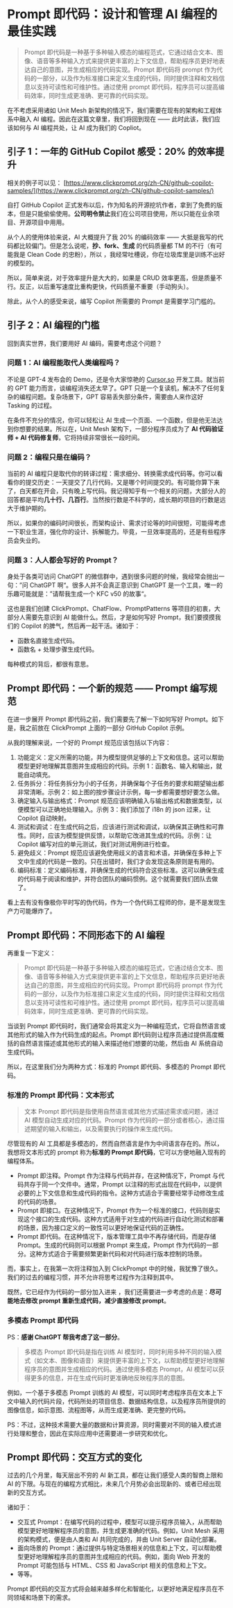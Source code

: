 # Prompt 即代码：设计和管理 AI 编程的最佳实践

> Prompt 即代码是一种基于多种输入模态的编程范式，它通过结合文本、图像、语音等多种输入方式来提供更丰富的上下文信息，帮助程序员更好地表达自己的意图，并生成相应的代码实现。Prompt 即代码将 prompt 作为代码的一部分，以及作为标准接口来定义生成的代码，同时提供注释和文档信息以支持可读性和可维护性。通过使用 prompt 即代码，程序员可以提高编码效率，同时生成更准确、更可靠的代码实现。

在不考虑采用诸如 Unit Mesh 新架构的情况下，我们需要在现有的架构和工程体系中融入 AI 编程。因此在这篇文章里，我们将回到现在 —— 此时此该，我们应该如何与 AI 编程共处，让 AI 成为我们的 Copliot。

## 引子 1：一年的 GitHub Copilot 感受：20% 的效率提升

相关的例子可以见： [https://www.clickprompt.org/zh-CN/github-copilot-samples/](https://www.clickprompt.org/zh-CN/github-copilot-samples/)

自打 GitHub Copilot 正式发布以后，作为知名的开源挖坑作者，拿到了免费的版本，但是只能偷偷使用。**公司明令禁止**我们在公司项目使用，所以只能在业余项目、开源项目中用用。

从个人的使用体验来说，AI 大概提升了我 20% 的编码效率 —— 大抵是我写的代码都比较偏门。但是怎么说呢，**抄、fork、生成** 的代码质量都  TM 的不行（有可能我是 Clean Code 的忠粉），所以 ，我经常吐槽说，你在垃圾库里是训练不出好的模型的。

所以，简单来说，对于效率提升是大大的，如果是 CRUD 效率更高，但是质量不行。反正，以后重写速度比重构更快，代码质量不重要（手动狗头）。

除此，从个人的感受来说，编写 Copilot 所需要的 Prompt 是需要学习门槛的。

## 引子 2：AI 编程的门槛

回到真实世界，我们要用好 AI 编码，需要考虑这个问题？

### 问题 1：AI 编程能取代人类编程吗？

不论是 GPT-4 发布会的 Demo，还是令大家惊艳的 [Cursor.so](http://Cursor.so) 开发工具。就当前的 GPT 能力而言，谈编程消失还太早了。GPT 只是一个复读机，解决不了任何复杂的编程问题。复杂场景下，GPT 容易丢失部分条件，需要由人来作这好 Tasking 的过程。

在条件不充分的情况，你可以轻松让 AI 生成一个页面、一个函数，但是他无法达到你想要的结果。所以在，Unit Mesh 架构下，一部分程序员成为了 **AI 代码验证师 + AI 代码修复师**，它将持续非常很长一段时间。

### 问题 2：编程只是在编码？

当前的 AI 编程只是取代你的转译过程：需求细分、转换需求成代码等。你可以看看你的提交历史：一天提交了几行代码，又是哪个时间提交的。有可能你算下来了，白天都在开会，只有晚上写代码。我记得知乎有一个相关的问题，大部分人的回答都是平均**几十行、几百行**。当然按行数是不科学的，成长期的项目的行数是远大于维护期的。

所以，如果你的编码时间很长，而架构设计、需求讨论等的时间很短，可能得考虑一下职业生涯，强化你的设计、拆解能力。毕竟，一旦效率提高的，还是有些程序员会失业的。

### 问题 3：人人都会写好的 Prompt？

身处于各类可访问 ChatGPT 的微信群中，遇到很多问题的时候，我经常会抛出一句：”问 ChatGPT 啊“。很多人并不会真正意识到 ChatGPT 是一个工具，唯一的乐趣可能就是：”请帮我生成一个 KFC v50 的故事“。

这也是我们创建 ClickPrompt、ChatFlow、PromptPatterns 等项目的初衷，大部分人需要先意识到  AI 能做什么。然后，才是如何写好 Prompt，我们要摸摸我们的 Copilot 的脾气，然后再一起干活。诸如于：

- 函数名直接生成代码。
- 函数名 + 处理步骤生成代码。

每种模式的背后，都很有意思。

## Prompt 即代码：一个新的规范 ——  Prompt  编写规范

在进一步展开 Prompt 即代码之前，我们需要先了解一下如何写好 Prompt。如下是，我之前放在 ClickPrompt 上面的一部分 GitHub Copilot 示例。

从我的理解来说，一个好的 Prompt 规范应该包括以下内容：

1. 功能定义：定义所需的功能，并为模型提供足够的上下文和信息。这可以帮助模型更好地理解其意图并生成相应的代码。示例 1：函数名、输入和输出，就能自动填充。
2. 任务拆分：将任务拆分为小的子任务，并确保每个子任务的要求和期望输出都非常清晰。示例 2：如上图的按步骤设计示例，每一步都需要想好要怎么做。
3. 确定输入与输出格式：Prompt 规范应该明确输入与输出格式和数据类型，以便模型可以正确地处理输入。示例 3：我们添加了 i18n 的 json 过来，让 Copilot 自动映射。
4. 测试和调试：在生成代码之后，应该进行测试和调试，以确保其正确性和可靠性。同时，应该为模型提供反馈，以帮助它改进其生成的代码。示例：让 Copilot 编写对应的单元测试，我们对测试用例进行检查。
5. 避免歧义：Prompt 规范应该避免使用歧义的语言和术语，并确保在多种上下文中生成的代码是一致的。只在出错时，我们才会发现这条原则是有用的。
6. 编码标准：定义编码标准，并确保生成的代码符合这些标准。这可以确保生成的代码易于阅读和维护，并符合团队的编码惯例。这个就需要我们团队去做了。

看上去有没有像极你平时写的伪代码，作为一个伪代码工程师的你，是不是发现生产力可能爆炸了。

## Prompt 即代码：不同形态下的 AI 编程

再重复一下定义：

> Prompt 即代码是一种基于多种输入模态的编程范式，它通过结合文本、图像、语音等多种输入方式来提供更丰富的上下文信息，帮助程序员更好地表达自己的意图，并生成相应的代码实现。Prompt 即代码将 prompt 作为代码的一部分，以及作为标准接口来定义生成的代码，同时提供注释和文档信息以支持可读性和可维护性。通过使用 prompt 即代码，程序员可以提高编码效率，同时生成更准确、更可靠的代码实现。
>

当谈到 Prompt 即代码时，我们通常会将其定义为一种编程范式，它将自然语言或其他形式的输入作为代码生成的起点。Prompt 即代码则让程序员通过提供高度概括的自然语言描述或其他形式的输入来描述他们想要的功能，然后由 AI 系统自动生成代码。

所以，在这里我们分为两种方式：标准的 Prompt 即代码、多模态的 Prompt 即代码。

### 标准的 Prompt 即代码：文本形式

> 文本 Prompt 即代码是指使用自然语言或其他方式描述需求或问题，通过 AI 模型自动生成对应的代码。Prompt 作为代码的一部分或者核心，通过描述期望的输入和输出，以及需要执行的操作来生成代码。
>

尽管现有的 AI 工具都是多模态的，然而自然语言是作为中间语言存在的。所以，我想将文本形式的 prompt 称为**标准的 Prompt 即代码**，它可以方便地融入现有的编程体系。

- Prompt 即注释。Prompt 作为注释与代码并存，在这种情况下，Prompt 与代码共存于同一个文件中。通常，Prompt 以注释的形式出现在代码中，以提供必要的上下文信息和生成代码的指令。这种方式适合于需要经常手动修改生成的代码的场景。
- Prompt 即接口。在这种情况下，Prompt 作为一个标准的接口，代码则是实现这个接口的生成代码。这种方式适用于对生成的代码进行自动化测试和部署的场景，因为接口定义的一致性可以更好地保证代码的正确性。
- Prompt 即代码。在这种情况下，版本管理工具中不再存储代码，而是存储 Prompt。生成的代码则可以根据 Prompt 来生成，Prompt 作为代码的一部分。这种方式适合于需要频繁更新代码和对代码进行版本控制的场景。

而，事实上，在我第一次将注释加入到 ClickPrompt 中的时候，我犹豫了很久。我们的过去的编程习惯，并不允许将思考过程作为注释到其中。

既然，它已经作为代码的一部分加入进来 ，我们还需要进一步考虑的点是：**尽可能地去修改 prompt 重新生成代码，减少直接修改 prompt**。

### 多模态 Prompt 即代码

PS：**感谢 ChatGPT 帮我考虑了这一部分**。

> 多模态 Prompt 即代码是指在训练 AI 模型时，同时利用多种不同的输入模式（如文本、图像和语音）来提供更丰富的上下文，以帮助模型更好地理解程序员的意图并生成相应的代码。通过使用多模态 Prompt，AI 模型可以获得更多的信息，并在生成代码时更准确地反映程序员的意图。
>

例如，一个基于多模态 Prompt 训练的 AI 模型，可以同时考虑程序员在文本上下文中输入的代码片段，代码所处的项目信息、数据结构信息，以及程序员所提供的图像信息，如示意图、流程图等，从而生成更准确、更完整的代码。

PS：不过，这种技术需要大量的数据和计算资源，同时需要对不同的输入模式进行处理和整合，因此在实际应用中还需要进一步研究和优化。

## Prompt 即代码：交互方式的变化

过去的几个月里，每天层出不穷的 AI 新工具，都在让我们感受人类的智商上限和 AI 的下限。与现在的编程方式相比，未来几个月势必会出现新的、或者已经出现新的交互方式。

诸如于：

- 交互式 Prompt：在编写代码的过程中，模型可以提示程序员输入，从而帮助模型更好地理解程序员的意图，并生成更准确的代码。例如，Unit Mesh 采用的架构模式，便是由人类和 AI 共同完成的，并由 Unit Server 自动化部署。
- 面向场景的 Prompt：通过提供与特定场景相关的信息和上下文，可以帮助模型更好地理解程序员的意图并生成相应的代码。例如，面向 Web 开发的 Prompt 可能包括与 HTML、CSS 和 JavaScript 相关的信息和上下文。
- 等等。

Prompt 即代码的交互方式将会越来越多样化和智能化，以更好地满足程序员在不同领域和场景下的需求。
